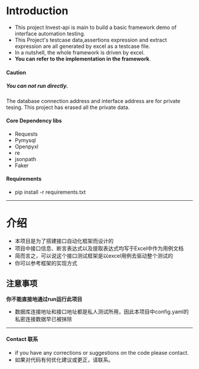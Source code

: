 # Introduction
- This project Invest-api is main to build a basic framework demo of interface automation testing. 
- This Project's testcase data,assertions expression and extract expression are all generated by excel as a testcase file.
- In a nutshell, the whole framework is driven by excel.
- **You can refer to the implementation in the framework**.

#### Caution
##### You can not run directly.
The database connection address and interface address are for private tesing. This project has erased all the private data.

#### Core Dependency libs
- Requests
- Pymysql
- Openpyxl
- re
- jsonpath
- Faker


#### Requirements
- pip install -r requirements.txt



---

# 介绍
- 本项目是为了搭建接口自动化框架而设计的
- 项目中接口信息、断言表达式以及提取表达式均写于Excel中作为用例文档
- 简而言之，可以说这个接口测试框架是以excel用例去驱动整个测试的
- 你可以参考框架的实现方式


## 注意事项
**你不能直接地通过run运行此项目**
- 数据库连接地址和接口地址都是私人测试所用，因此本项目中config.yaml的私密连接数据早已被抹除


---
#### Contact 联系
- if you have any corrections or suggestions on the code please contact.
- 如果对代码有何优化建议或更正，请联系。

